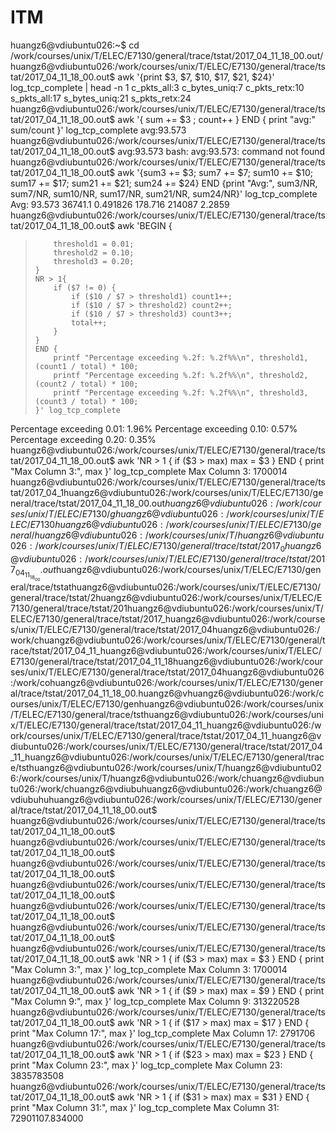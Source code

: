 # ITM

huangz6@vdiubuntu026:~$ cd /work/courses/unix/T/ELEC/E7130/general/trace/tstat/2017_04_11_18_00.out/
huangz6@vdiubuntu026:/work/courses/unix/T/ELEC/E7130/general/trace/tstat/2017_04_11_18_00.out$ awk '{print $3, $7, $10, $17, $21, $24}' log_tcp_complete | head -n 1
c_pkts_all:3 c_bytes_uniq:7 c_pkts_retx:10 s_pkts_all:17 s_bytes_uniq:21 s_pkts_retx:24
huangz6@vdiubuntu026:/work/courses/unix/T/ELEC/E7130/general/trace/tstat/2017_04_11_18_00.out$ awk '{ sum += $3 ; count++ } END { print "avg:" sum/count }' log_tcp_complete
avg:93.573
huangz6@vdiubuntu026:/work/courses/unix/T/ELEC/E7130/general/trace/tstat/2017_04_11_18_00.out$ avg:93.573
bash: avg:93.573: command not found
huangz6@vdiubuntu026:/work/courses/unix/T/ELEC/E7130/general/trace/tstat/2017_04_11_18_00.out$ awk '{sum3 += $3; sum7 += $7; sum10 += $10; sum17 += $17; sum21 += $21; sum24 += $24} END {print "Avg:", sum3/NR, sum7/NR, sum10/NR, sum17/NR, sum21/NR, sum24/NR}' log_tcp_complete 
Avg: 93.573 36741.1 0.491826 178.716 214087 2.2859
huangz6@vdiubuntu026:/work/courses/unix/T/ELEC/E7130/general/trace/tstat/2017_04_11_18_00.out$ awk 'BEGIN {
>         threshold1 = 0.01;
>         threshold2 = 0.10;
>         threshold3 = 0.20;
>     }
>     NR > 1{
>         if ($7 != 0) {
>             if ($10 / $7 > threshold1) count1++;
>             if ($10 / $7 > threshold2) count2++;
>             if ($10 / $7 > threshold3) count3++;
>             total++;
>         }
>     }
>     END {
>         printf "Percentage exceeding %.2f: %.2f%%\n", threshold1, (count1 / total) * 100;
>         printf "Percentage exceeding %.2f: %.2f%%\n", threshold2, (count2 / total) * 100;
>         printf "Percentage exceeding %.2f: %.2f%%\n", threshold3, (count3 / total) * 100;
>     }' log_tcp_complete
Percentage exceeding 0.01: 1.96%
Percentage exceeding 0.10: 0.57%
Percentage exceeding 0.20: 0.35%
huangz6@vdiubuntu026:/work/courses/unix/T/ELEC/E7130/general/trace/tstat/2017_04_11_18_00.out$ awk 'NR > 1 { if ($3 > max) max = $3 } END { print "Max Column 3:", max }' log_tcp_complete
Max Column 3: 1700014
huangz6@vdiubuntu026:/work/courses/unix/T/ELEC/E7130/general/trace/tstat/2017_04_1huangz6@vdiubuntu026:/work/courses/unix/T/ELEC/E7130/general/trace/tstat/2017_04_11_18_00.out$huangz6@vdiubuntu026:/work/courses/unix/T/ELEC/E7130/ghuangz6@vdiubuntu026:/work/courses/unix/T/ELEC/E7130huangz6@vdiubuntu026:/work/courses/unix/T/ELEC/E7130/general/huangz6@vdiubuntu026:/work/courses/unix/T/huangz6@vdiubuntu026:/work/courses/unix/T/ELEC/E7130/general/trace/tstat/2017_0huangz6@vdiubuntu026:/work/courses/unix/T/ELEC/E7130/general/trace/tstat/2017_04_11_18_00.out$huangz6@vdiubuntu026:/work/courses/unix/T/ELEC/E7130/general/trace/tstathuangz6@vdiubuntu026:/work/courses/unix/T/ELEC/E7130/general/trace/tstat/2huangz6@vdiubuntu026:/work/courses/unix/T/ELEC/E7130/general/trace/tstat/201huangz6@vdiubuntu026:/work/courses/unix/T/ELEC/E7130/general/trace/tstat/2017_huangz6@vdiubuntu026:/work/courses/unix/T/ELEC/E7130/general/trace/tstat/2017_04huangz6@vdiubuntu026:/work/chuangz6@vdiubuntu026:/work/courses/unix/T/ELEC/E7130/general/trace/tstat/2017_04_11_huangz6@vdiubuntu026:/work/courses/unix/T/ELEC/E7130/general/trace/tstat/2017_04_11_18huangz6@vdiubuntu026:/work/courses/unix/T/ELEC/E7130/general/trace/tstat/2017_04huangz6@vdiubuntu026:/work/cohuangz6@vdiubuntu026:/work/courses/unix/T/ELEC/E7130/general/trace/tstat/2017_04_11_18_00.huangz6@vhuangz6@vdiubuntu026:/work/courses/unix/T/ELEC/E7130/genhuangz6@vdiubuntu026:/work/courses/unix/T/ELEC/E7130/general/trace/tsthuangz6@vdiubuntu026:/work/courses/unix/T/ELEC/E7130/general/trace/tstat/2017_04_11_huangz6@vdiubuntu026:/work/courses/unix/T/ELEC/E7130/general/trace/tstat/2017_04_11_huangz6@vdiubuntu026:/work/courses/unix/T/ELEC/E7130/general/trace/tstat/2017_04_11_huangz6@vdiubuntu026:/work/courses/unix/T/ELEC/E7130/general/trace/tsthuangz6@vdiubuntu026:/work/courses/unix/T/huangz6@vdiubuntu026:/work/courses/unix/T/huangz6@vdiubuntu026:/work/chuangz6@vdiubuntu026:/work/chuangz6@vdiubuhuangz6@vdiubuntu026:/work/chuangz6@vdiubuhuhuangz6@vdiubuntu026:/work/courses/unix/T/ELEC/E7130/general/trace/tstat/2017_04_11_18_00.out$ 
huangz6@vdiubuntu026:/work/courses/unix/T/ELEC/E7130/general/trace/tstat/2017_04_11_18_00.out$ 
huangz6@vdiubuntu026:/work/courses/unix/T/ELEC/E7130/general/trace/tstat/2017_04_11_18_00.out$ 
huangz6@vdiubuntu026:/work/courses/unix/T/ELEC/E7130/general/trace/tstat/2017_04_11_18_00.out$ 
huangz6@vdiubuntu026:/work/courses/unix/T/ELEC/E7130/general/trace/tstat/2017_04_11_18_00.out$ 
huangz6@vdiubuntu026:/work/courses/unix/T/ELEC/E7130/general/trace/tstat/2017_04_11_18_00.out$ 
huangz6@vdiubuntu026:/work/courses/unix/T/ELEC/E7130/general/trace/tstat/2017_04_11_18_00.out$ 
huangz6@vdiubuntu026:/work/courses/unix/T/ELEC/E7130/general/trace/tstat/2017_04_11_18_00.out$ awk 'NR > 1 { if ($3 > max) max = $3 } END { print "Max Column 3:", max }' log_tcp_complete
Max Column 3: 1700014
huangz6@vdiubuntu026:/work/courses/unix/T/ELEC/E7130/general/trace/tstat/2017_04_11_18_00.out$ awk 'NR > 1 { if ($9 > max) max = $9 } END { print "Max Column 9:", max }' log_tcp_complete
Max Column 9: 313220528
huangz6@vdiubuntu026:/work/courses/unix/T/ELEC/E7130/general/trace/tstat/2017_04_11_18_00.out$ awk 'NR > 1 { if ($17 > max) max = $17 } END { print "Max Column 17:", max }' log_tcp_complete
Max Column 17: 2791706
huangz6@vdiubuntu026:/work/courses/unix/T/ELEC/E7130/general/trace/tstat/2017_04_11_18_00.out$ awk 'NR > 1 { if ($23 > max) max = $23 } END { print "Max Column 23:", max }' log_tcp_complete
Max Column 23: 3835783508
huangz6@vdiubuntu026:/work/courses/unix/T/ELEC/E7130/general/trace/tstat/2017_04_11_18_00.out$ awk 'NR > 1 { if ($31 > max) max = $31 } END { print "Max Column 31:", max }' log_tcp_complete
Max Column 31: 72901107.834000
